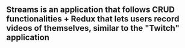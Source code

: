 ## Streams is an application that follows CRUD functionalities + Redux that lets users record videos of themselves, similar to the "Twitch" application

